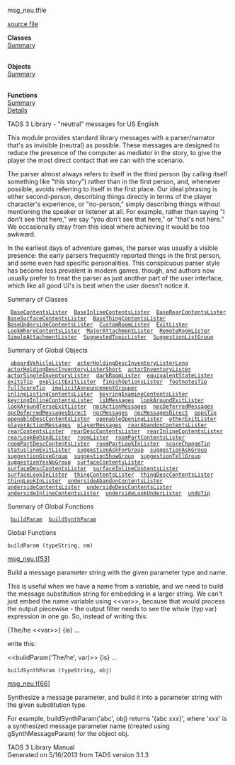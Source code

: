 <span class="title">msg_neu.t</span><span class="type">file</span>

[source file](../source/msg_neu.t.html)

**Classes**  
[Summary](#_ClassSummary_)  
 

**Objects**  
[Summary](#_ObjectSummary_)  
 

**Functions**  
[Summary](#_FunctionSummary_)  
[Details](#_Functions_)

<div class="fdesc">

TADS 3 Library - "neutral" messages for US English

This module provides standard library messages with a parser/narrator
that's as invisible (neutral) as possible. These messages are designed
to reduce the presence of the computer as mediator in the story, to give
the player the most direct contact that we can with the scenario.

The parser almost always refers to itself in the third person (by
calling itself something like "this story") rather than in the first
person, and, whenever possible, avoids referring to itself in the first
place. Our ideal phrasing is either second-person, describing things
directly in terms of the player character's experience, or "no-person,"
simply describing things without mentioning the speaker or listener at
all. For example, rather than saying "I don't see that here," we say
"you don't see that here," or "that's not here." We occasionally stray
from this ideal where achieving it would be too awkward.

In the earliest days of adventure games, the parser was usually a
visible presence: the early parsers frequently reported things in the
first person, and some even had specific personalities. This conspicuous
parser style has become less prevalent in modern games, though, and
authors now usually prefer to treat the parser as just another part of
the user interface, which like all good UI's is best when the user
doesn't notice it.

</div>

<span id="_ClassSummary_"></span>

<div class="mjhd">

<span class="hdln">Summary of Classes</span>  

</div>

` `[`BaseContentsLister`](../object/BaseContentsLister.html)`  `[`BaseInlineContentsLister`](../object/BaseInlineContentsLister.html)`  `[`BaseRearContentsLister`](../object/BaseRearContentsLister.html)`  `[`BaseSurfaceContentsLister`](../object/BaseSurfaceContentsLister.html)`  `[`BaseThingContentsLister`](../object/BaseThingContentsLister.html)`  `[`BaseUndersideContentsLister`](../object/BaseUndersideContentsLister.html)`  `[`CustomRoomLister`](../object/CustomRoomLister.html)`  `[`ExitLister`](../object/ExitLister1.html)`  `[`LookWhereContentsLister`](../object/LookWhereContentsLister.html)`  `[`MajorAttachmentLister`](../object/MajorAttachmentLister.html)`  `[`RemoteRoomLister`](../object/RemoteRoomLister.html)`  `[`SimpleAttachmentLister`](../object/SimpleAttachmentLister.html)`  `[`SuggestedTopicLister`](../object/SuggestedTopicLister.html)`  `[`SuggestionListGroup`](../object/SuggestionListGroup.html)`  `
<span id="_ObjectSummary_"></span>

<div class="mjhd">

<span class="hdln">Summary of Global Objects</span>  

</div>

` `[`aboardVehicleLister`](../object/aboardVehicleLister.html)`  `[`actorHoldingDescInventoryListerLong`](../object/actorHoldingDescInventoryListerLong.html)`  `[`actorHoldingDescInventoryListerShort`](../object/actorHoldingDescInventoryListerShort.html)`  `[`actorInventoryLister`](../object/actorInventoryLister.html)`  `[`actorSingleInventoryLister`](../object/actorSingleInventoryLister.html)`  `[`darkRoomLister`](../object/darkRoomLister.html)`  `[`equivalentStateLister`](../object/equivalentStateLister.html)`  `[`exitsTip`](../object/exitsTip.html)`  `[`explicitExitLister`](../object/explicitExitLister.html)`  `[`finishOptionsLister`](../object/finishOptionsLister.html)`  `[`footnotesTip`](../object/footnotesTip.html)`  `[`fullScoreTip`](../object/fullScoreTip.html)`  `[`implicitAnnouncementGrouper`](../object/implicitAnnouncementGrouper.html)`  `[`inlineListingContentsLister`](../object/inlineListingContentsLister.html)`  `[`keyringExamineContentsLister`](../object/keyringExamineContentsLister.html)`  `[`keyringInlineContentsLister`](../object/keyringInlineContentsLister.html)`  `[`libMessages`](../object/libMessages.html)`  `[`lookAroundExitLister`](../object/lookAroundExitLister.html)`  `[`lookAroundTerseExitLister`](../object/lookAroundTerseExitLister.html)`  `[`npcActionMessages`](../object/npcActionMessages.html)`  `[`npcDeferredMessages`](../object/npcDeferredMessages.html)`  `[`npcDeferredMessagesDirect`](../object/npcDeferredMessagesDirect.html)`  `[`npcMessages`](../object/npcMessages.html)`  `[`npcMessagesDirect`](../object/npcMessagesDirect.html)`  `[`oopsTip`](../object/oopsTip.html)`  `[`openableDescContentsLister`](../object/openableDescContentsLister.html)`  `[`openableOpeningLister`](../object/openableOpeningLister.html)`  `[`otherExitLister`](../object/otherExitLister.html)`  `[`playerActionMessages`](../object/playerActionMessages.html)`  `[`playerMessages`](../object/playerMessages.html)`  `[`rearAbandonContentsLister`](../object/rearAbandonContentsLister.html)`  `[`rearContentsLister`](../object/rearContentsLister.html)`  `[`rearDescContentsLister`](../object/rearDescContentsLister.html)`  `[`rearInlineContentsLister`](../object/rearInlineContentsLister.html)`  `[`rearLookBehindLister`](../object/rearLookBehindLister.html)`  `[`roomLister`](../object/roomLister.html)`  `[`roomPartContentsLister`](../object/roomPartContentsLister.html)`  `[`roomPartDescContentsLister`](../object/roomPartDescContentsLister.html)`  `[`roomPartLookInLister`](../object/roomPartLookInLister.html)`  `[`scoreChangeTip`](../object/scoreChangeTip.html)`  `[`statuslineExitLister`](../object/statuslineExitLister.html)`  `[`suggestionAskForGroup`](../object/suggestionAskForGroup.html)`  `[`suggestionAskGroup`](../object/suggestionAskGroup.html)`  `[`suggestionGiveGroup`](../object/suggestionGiveGroup.html)`  `[`suggestionShowGroup`](../object/suggestionShowGroup.html)`  `[`suggestionTellGroup`](../object/suggestionTellGroup.html)`  `[`suggestionYesNoGroup`](../object/suggestionYesNoGroup.html)`  `[`surfaceContentsLister`](../object/surfaceContentsLister.html)`  `[`surfaceDescContentsLister`](../object/surfaceDescContentsLister.html)`  `[`surfaceInlineContentsLister`](../object/surfaceInlineContentsLister.html)`  `[`surfaceLookInLister`](../object/surfaceLookInLister.html)`  `[`thingContentsLister`](../object/thingContentsLister.html)`  `[`thingDescContentsLister`](../object/thingDescContentsLister.html)`  `[`thingLookInLister`](../object/thingLookInLister.html)`  `[`undersideAbandonContentsLister`](../object/undersideAbandonContentsLister.html)`  `[`undersideContentsLister`](../object/undersideContentsLister.html)`  `[`undersideDescContentsLister`](../object/undersideDescContentsLister.html)`  `[`undersideInlineContentsLister`](../object/undersideInlineContentsLister.html)`  `[`undersideLookUnderLister`](../object/undersideLookUnderLister.html)`  `[`undoTip`](../object/undoTip.html)`  `
<span id="FunctionSummary_"></span>

<div class="mjhd">

<span class="hdln">Summary of Global Functions</span>  

</div>

` `[`buildParam`](#buildParam)`  `[`buildSynthParam`](#buildSynthParam)`  `

<span id="_Functions_"></span>

<div class="mjhd">

<span class="hdln">Global Functions</span>  

</div>

<span id="buildParam"></span>

`buildParam (typeString, nm)`

[msg_neu.t](../file/msg_neu.t.html)\[[53](../source/msg_neu.t.html#53)\]

<div class="desc">

Build a message parameter string with the given parameter type and name.

This is useful when we have a name from a variable, and we need to build
the message substitution string for embedding in a larger string. We
can't just embed the name variable using \<\<var\>\>, because that would
process the output piecewise - the output filter needs to see the whole
{typ var} expression in one go. So, instead of writing this:

  
{The/he \<\<var\>\>} {is} ...

write this:

  
\<\<buildParam('The/he', var)\>\> {is} ...

</div>

<span id="buildSynthParam"></span>

`buildSynthParam (typeString, obj)`

[msg_neu.t](../file/msg_neu.t.html)\[[66](../source/msg_neu.t.html#66)\]

<div class="desc">

Synthesize a message parameter, and build it into a parameter string
with the given substitution type.

For example, buildSynthParam('abc', obj) returns '{abc xxx}', where
'xxx' is a synthesized message parameter name (created using
gSynthMessageParam) for the object obj.

</div>

<div class="ftr">

TADS 3 Library Manual  
Generated on 5/16/2013 from TADS version 3.1.3

</div>
